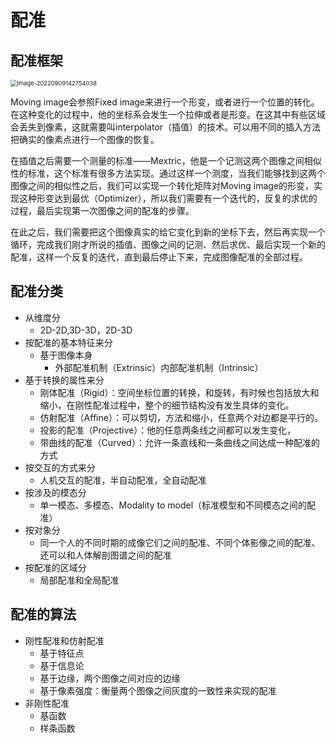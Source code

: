 # 配准



## 配准框架

<img src="E:\Paper\registration\配准.assets\image-20220909142754038.png" alt="image-20220909142754038" style="zoom:67%;" />

Moving image会参照Fixed image来进行一个形变，或者进行一个位置的转化。在这种变化的过程中，他的坐标系会发生一个拉伸或者是形变。在这其中有些区域会丢失到像素，这就需要叫interpolator（插值）的技术。可以用不同的插入方法把确实的像素点进行一个图像的恢复。

在插值之后需要一个测量的标准——Mextric，他是一个记测这两个图像之间相似性的标准，这个标准有很多方法实现。通过这样一个测度，当我们能够找到这两个图像之间的相似性之后，我们可以实现一个转化矩阵对Moving image的形变，实现这种形变达到最优（Optimizer），所以我们需要有一个迭代的，反复的求优的过程，最后实现第一次图像之间的配准的步骤。

在此之后，我们需要把这个图像真实的给它变化到新的坐标下去，然后再实现一个循环，完成我们刚才所说的插值、图像之间的记测、然后求优、最后实现一个新的配准，这样一个反复的迭代，直到最后停止下来，完成图像配准的全部过程。



## 配准分类

- 从维度分
  - 2D-2D,3D-3D，2D-3D
- 按配准的基本特征来分
  - 基于图像本身
    - 外部配准机制（Extrinsic）内部配准机制（Intrinsic）
- 基于转换的属性来分
  - 刚体配准（Rigid）：空间坐标位置的转换，和旋转，有时候也包括放大和缩小，在刚性配准过程中，整个的细节结构没有发生具体的变化。
  - 仿射配准（Affine）：可以剪切，方法和缩小，任意两个对边都是平行的。
  - 投影的配准（Projective）：他的任意两条线之间都可以发生变化，
  - 带曲线的配准（Curved）：允许一条直线和一条曲线之间达成一种配准的方式
- 按交互的方式来分
  - 人机交互的配准，半自动配准，全自动配准
- 按涉及的模态分
  - 单一模态、多模态、Modality to model（标准模型和不同模态之间的配准）
- 按对象分
  - 同一个人的不同时期的成像它们之间的配准、不同个体影像之间的配准、还可以和人体解剖图谱之间的配准
- 按配准的区域分
  - 局部配准和全局配准



## 配准的算法

- 刚性配准和仿射配准
  - 基于特征点
  - 基于信息论
  - 基于边缘，两个图像之间对应的边缘
  - 基于像素强度：衡量两个图像之间灰度的一致性来实现的配准
- 非刚性配准
  - 基函数
  - 样条函数

